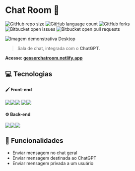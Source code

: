 # Chat Room 💬

![GitHub repo size](https://img.shields.io/github/repo-size/matheusgesser/chat-room?style=for-the-badge)
![GitHub language count](https://img.shields.io/github/languages/count/matheusgesser/chat-room?style=for-the-badge)
![GitHub forks](https://img.shields.io/github/forks/matheusgesser/chat-room?style=for-the-badge)
![Bitbucket open issues](https://img.shields.io/bitbucket/issues/matheusgesser/chat-room?style=for-the-badge)
![Bitbucket open pull requests](https://img.shields.io/bitbucket/pr-raw/matheusgesser/chat-room?style=for-the-badge)

<img src="https://i.imgur.com/4LjdoLX.jpg" alt="Imagem demonstrativa Desktop">

> Sala de chat, integrada com o **ChatGPT**.

**Acesse: <a href="https://gesserchatroom.netlify.app/">gesserchatroom.netlify.app</a>**

## 💻 **Tecnologias**

#### 🖌️ **Front-end**
<img src='https://img.shields.io/badge/JavaScript-F7DF1E?style=for-the-badge&logo=javascript&logoColor=black' /><img src='https://img.shields.io/badge/React-20232A?style=for-the-badge&logo=react&logoColor=61DAFB' /><img src='https://img.shields.io/badge/styled--components-DB7093?style=for-the-badge&logo=styled-components&logoColor=white' />
<img src='https://img.shields.io/badge/HTML5-E34F26?style=for-the-badge&logo=html5&logoColor=white' /><img src='https://img.shields.io/badge/CSS3-1572B6?style=for-the-badge&logo=css3&logoColor=white' />

#### ⚙️ **Back-end**
<img src='https://img.shields.io/badge/Node.js-43853D?style=for-the-badge&logo=node.js&logoColor=white' /><img src='https://img.shields.io/badge/Lambda-232F3E?style=for-the-badge&logo=amazon-aws&logoColor=white' /><img src='https://img.shields.io/badge/API Gateway-232F3E?style=for-the-badge&logo=amazon-aws&logoColor=white' />

## 🚀 **Funcionalidades**

- Enviar mensagem no chat geral
- Enviar mensagem destinada ao ChatGPT
- Enviar mensagem privada a um usuário
